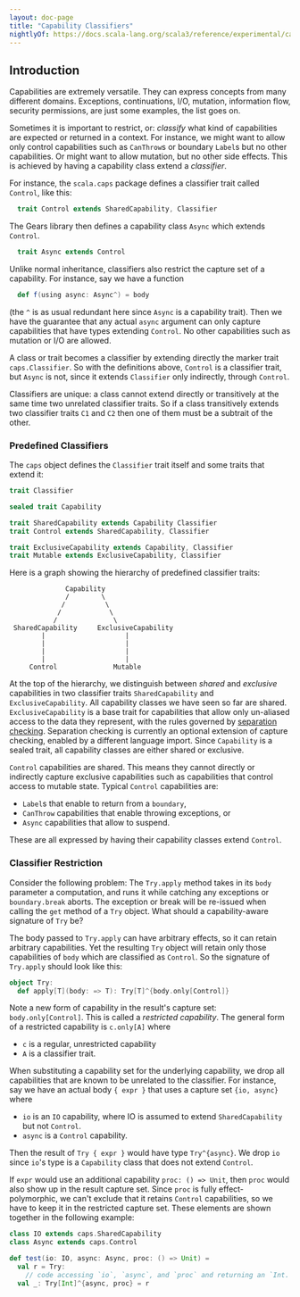 ```yaml
---
layout: doc-page
title: "Capability Classifiers"
nightlyOf: https://docs.scala-lang.org/scala3/reference/experimental/capture-checking/classifiers.html
---
```


## Introduction

Capabilities are extremely versatile. They can express concepts from many different domains. Exceptions, continuations, I/O, mutation, information flow, security permissions, are just some examples, the list goes on.

Sometimes it is important to restrict, or: _classify_ what kind of capabilities are expected or returned in a context. For instance, we might want to allow only control capabilities such as `CanThrow`s or boundary `Label`s but no
other capabilities. Or might want to allow mutation, but no other side effects. This is achieved by having a capability class extend a _classifier_.

For instance, the `scala.caps` package defines a classifier trait called `Control`,
like this:
```scala
  trait Control extends SharedCapability, Classifier
```
The Gears library then defines a capability class `Async` which extends `Control`.

```scala
  trait Async extends Control
```
Unlike normal inheritance, classifiers also restrict the capture set of a capability. For instance, say we have a function
```scala
  def f(using async: Async^) = body
```
(the `^` is as usual redundant here since `Async` is a capability trait).
Then we have the guarantee that any actual `async` argument can only capture
capabilities that have types extending `Control`. No other capabilities such as mutation or I/O are allowed.

A class or trait becomes a classifier by extending directly the marker trait
`caps.Classifier`. So with the definitions above, `Control` is a classifier trait, but `Async` is not, since it extends `Classifier` only indirectly, through `Control`.

Classifiers are unique: a class cannot extend directly or transitively at the same time two unrelated classifier traits. So if a class transitively extends two classifier traits `C1` and `C2` then one of them must be a subtrait of the other.

### Predefined Classifiers

The `caps` object defines the `Classifier` trait itself and some traits that extend it:
```scala
trait Classifier

sealed trait Capability

trait SharedCapability extends Capability Classifier
trait Control extends SharedCapability, Classifier

trait ExclusiveCapability extends Capability, Classifier
trait Mutable extends ExclusiveCapability, Classifier
```
Here is a graph showing the hierarchy of predefined classifier traits:
```
              Capability
              /        \
             /          \
            /            \
           /              \
 SharedCapability     ExclusiveCapability
        |                    |
        |                    |
        |                    |
        |                    |
     Control              Mutable
```
At the top of the hierarchy, we distinguish between _shared_ and _exclusive_ capabilities in two classifier traits `SharedCapability` and `ExclusiveCapability`. All capability classes we have seen so far are shared.
`ExclusiveCapability` is a base trait for capabilities that allow only un-aliased access to the data they represent, with the rules governed by [separation checking](separation-checking.md). Separation checking is currently an optional extension of capture checking, enabled by a different language import. Since `Capability` is a sealed trait, all capability classes are either shared or exclusive.

`Control` capabilities are shared. This means they cannot directly or indirectly capture exclusive capabilities such as capabilities that control access to mutable state. Typical `Control` capabilities are:

 - `Label`s that enable to return from a `boundary`,
 - `CanThrow` capabilities that enable throwing exceptions, or
 - `Async` capabilities that allow to suspend.

These are all expressed by having their capability classes extend `Control`.

### Classifier Restriction

Consider the following problem: The `Try.apply` method takes in its `body` parameter a computation, and runs it while catching any exceptions or `boundary.break` aborts. The exception or break will be re-issued when calling
the `get` method of a `Try` object. What should a capability-aware signature of `Try` be?

The body passed to `Try.apply` can have arbitrary effects, so it can retain arbitrary capabilities. Yet the resulting `Try` object will retain only those capabilities of `body` which are classified as `Control`. So the signature of `Try.apply` should look like this:
```scala
object Try:
  def apply[T](body: => T): Try[T]^{body.only[Control]}
```
Note a new form of capability in the result's capture set: `body.only[Control]`. This is called a _restricted capability_. The general form of a restricted capability is
`c.only[A]` where

 - `c` is a regular, unrestricted capability
 - `A` is a classifier trait.

 When substituting a capability set for the underlying capability, we drop all capabilities that are known to be unrelated to the classifier. For instance, say we have an actual body `{ expr }` that uses a capture set `{io, async}` where

 - `io` is an `IO` capability, where IO is assumed to extend `SharedCapability` but not `Control`.
 - `async` is a `Control` capability.

Then the result of `Try { expr }` would have type `Try^{async}`. We drop `io` since
`io`'s type is a `Capability` class that does not extend `Control`.

If `expr` would use an additional capability `proc: () => Unit`, then `proc` would also show up in the result capture set. Since `proc` is fully effect-polymorphic, we can't exclude that it retains `Control` capabilities, so we have to keep it in the restricted capture set. These elements are shown together in the following example:
```scala
class IO extends caps.SharedCapability
class Async extends caps.Control

def test(io: IO, async: Async, proc: () => Unit) =
  val r = Try:
    // code accessing `io`, `async`, and `proc` and returning an `Int.
  val _: Try[Int]^{async, proc} = r
```
